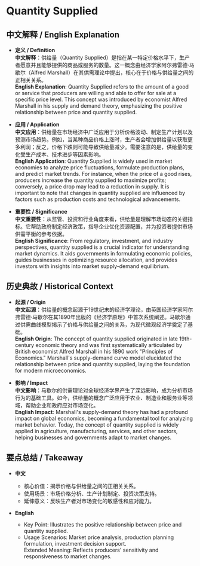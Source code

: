 # Quantity Supplied

## 中文解释 / English Explanation

* **定义 / Definition**  
  **中文解释**：供给量（Quantity Supplied）是指在某一特定价格水平下，生产者愿意并且能够提供的商品或服务的数量。这一概念由经济学家阿尔弗雷德·马歇尔（Alfred Marshall）在其供需理论中提出，核心在于价格与供给量之间的正相关关系。  
  **English Explanation**: Quantity Supplied refers to the amount of a good or service that producers are willing and able to offer for sale at a specific price level. This concept was introduced by economist Alfred Marshall in his supply and demand theory, emphasizing the positive relationship between price and quantity supplied.

* **应用 / Application**  
  **中文应用**：供给量在市场经济中广泛应用于分析价格波动、制定生产计划以及预测市场趋势。例如，当某种商品价格上涨时，生产者会增加供给量以获取更多利润；反之，价格下跌则可能导致供给量减少。需要注意的是，供给量的变化受生产成本、技术进步等因素影响。  
  **English Application**: Quantity Supplied is widely used in market economies to analyze price fluctuations, formulate production plans, and predict market trends. For instance, when the price of a good rises, producers increase the quantity supplied to maximize profits; conversely, a price drop may lead to a reduction in supply. It is important to note that changes in quantity supplied are influenced by factors such as production costs and technological advancements.

* **重要性 / Significance**  
  **中文重要性**：从监管、投资和行业角度来看，供给量是理解市场动态的关键指标。它帮助政府制定经济政策，指导企业优化资源配置，并为投资者提供市场供需平衡的参考依据。  
  **English Significance**: From regulatory, investment, and industry perspectives, quantity supplied is a crucial indicator for understanding market dynamics. It aids governments in formulating economic policies, guides businesses in optimizing resource allocation, and provides investors with insights into market supply-demand equilibrium.

## 历史典故 / Historical Context

* **起源 / Origin**  
  **中文起源**：供给量的概念起源于19世纪末的经济学理论，由英国经济学家阿尔弗雷德·马歇尔在其1890年出版的《经济学原理》中首次系统阐述。马歇尔通过供需曲线模型揭示了价格与供给量之间的关系，为现代微观经济学奠定了基础。  
  **English Origin**: The concept of quantity supplied originated in late 19th-century economic theory and was first systematically articulated by British economist Alfred Marshall in his 1890 work "Principles of Economics." Marshall's supply-demand curve model elucidated the relationship between price and quantity supplied, laying the foundation for modern microeconomics.

* **影响 / Impact**  
  **中文影响**：马歇尔的供需理论对全球经济学界产生了深远影响，成为分析市场行为的基础工具。如今，供给量的概念广泛应用于农业、制造业和服务业等领域，帮助企业和政府应对市场变化。  
  **English Impact**: Marshall's supply-demand theory has had a profound impact on global economics, becoming a fundamental tool for analyzing market behavior. Today, the concept of quantity supplied is widely applied in agriculture, manufacturing, services, and other sectors, helping businesses and governments adapt to market changes.

## 要点总结 / Takeaway

* **中文**  
  - 核心价值：揭示价格与供给量之间的正相关关系。  
  - 使用场景：市场价格分析、生产计划制定、投资决策支持。  
  - 延伸意义：反映生产者对市场变化的敏感性和应对能力。

* **English**  
  - Key Point: Illustrates the positive relationship between price and quantity supplied.  
  - Usage Scenarios: Market price analysis, production planning formulation, investment decision support.  
   Extended Meaning: Reflects producers' sensitivity and responsiveness to market changes.